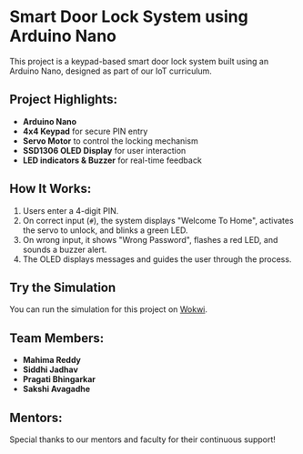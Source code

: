 # Smart Door Lock System using Arduino Nano

This project is a keypad-based smart door lock system built using an Arduino Nano, designed as part of our IoT curriculum.

## Project Highlights:
- **Arduino Nano**
- **4x4 Keypad** for secure PIN entry
- **Servo Motor** to control the locking mechanism
- **SSD1306 OLED Display** for user interaction
- **LED indicators & Buzzer** for real-time feedback

## How It Works:
1. Users enter a 4-digit PIN.
2. On correct input (`#`), the system displays "Welcome To Home", activates the servo to unlock, and blinks a green LED.
3. On wrong input, it shows "Wrong Password", flashes a red LED, and sounds a buzzer alert.
4. The OLED displays messages and guides the user through the process.

## Try the Simulation
You can run the simulation for this project on [Wokwi](https://wokwi.com/projects/428032776238138369).

## Team Members:
- **Mahima Reddy**
- **Siddhi Jadhav**
- **Pragati Bhingarkar**
- **Sakshi Avagadhe**

## Mentors:
Special thanks to our mentors and faculty for their continuous support!
